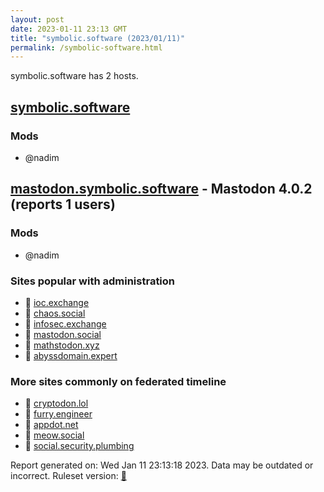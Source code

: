 ```yaml
---
layout: post
date: 2023-01-11 23:13 GMT
title: "symbolic.software (2023/01/11)"
permalink: /symbolic-software.html
---
```


symbolic.software has 2 hosts.

## [symbolic.software](https://symbolic.software)

### Mods
 * @nadim

## [mastodon.symbolic.software](https://mastodon.symbolic.software) - Mastodon 4.0.2 (reports 1 users)

### Mods
 * @nadim

### Sites popular with administration

* 🐘 [ioc.exchange](/ioc-exchange.html)
* 🐘 [chaos.social](/chaos-social.html)
* 🐘 [infosec.exchange](/infosec-exchange.html)
* 🐘 [mastodon.social](/mastodon-social.html)
* 🐘 [mathstodon.xyz](/mathstodon-xyz.html)
* 🐘 [abyssdomain.expert](/abyssdomain-expert.html)

### More sites commonly on federated timeline

* 🐘 [cryptodon.lol](/cryptodon-lol.html)
* 🐘 [furry.engineer](/furry-engineer.html)
* 🐘 [appdot.net](/appdot-net.html)
* 🐘 [meow.social](/meow-social.html)
* 🐘 [social.security.plumbing](/social-security-plumbing.html)

Report generated on: Wed Jan 11 23:13:18 2023. Data may be outdated or incorrect.
Ruleset version: [🧁](/version-cupcake)
